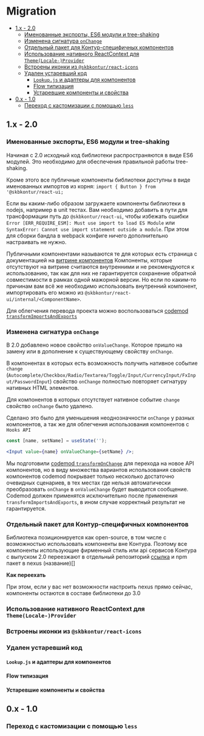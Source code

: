 # Migration

- [1.x - 2.0]()
  - [Именованные экспорты, ES6 модули и tree-shaking]()
  - [Изменена сигнатура `onChange`]()
  - [Отдельный пакет для Контур-специфичных компонентов]()
  - [Использование нативного ReactContext для `Theme(Locale-)Provider`]()
  - [Встроены иконки из `@skbkontur/react-icons`]()
  - [Удален устаревший код]()
    - [`Lookup.js` и адаптеры для компонентов]()
    - [Flow типизация]()
    - [Устаревшие компоненты и свойства]()
- [0.x - 1.0]()
  - [Переход с кастомизации с помощью `less`]()

## 1.x - 2.0

### Именованные экспорты, ES6 модули и tree-shaking

Начиная с 2.0 исходный код библиотеки распространяются в виде ES6 модулей. Это необходимо для обеспечения правильной работы
tree-shaking.

Кроме этого все публичные компоненты библиотеки доступны в виде именованных импортов из корня:
`import { Button } from '@skbkontur/react-ui;`

Если вы каким-либо образом загружаете компоненты библиотеки в nodejs, например в unit тестах. Вам необходимо добавить в
пути для трансформации путь до `@skbkontur/react-ui`, чтобы избежать ошибки
`Error [ERR_REQUIRE_ESM]: Must use import to load ES Module` или `SyntaxError: Cannot use import statement outside a module`.
При этом для сборки бандла в webpack конфиге ничего дополнительно настраивать не нужно.

Публичными компонентами называются те для которых есть страница с документацией на [витрине компонентов](https://tech.skbkontur.ru/react-ui/)
Компоненты, которые отсутствуют на витрине считаются внутренними и не рекомендуются к использованию, так как для них не
гарантируется сохранение обратной совместимости в рамках одной мажорной версии. Но если по каким-то причинам вам всё же
необходимо использовать внутренний компонент, импортировать его можно из `@skbkontur/react-ui/internal/<ComponentName>`.

Для облегчения перевода проекта можно воспользоваться [codemod `transformImportsAndExports`]()

### Изменена сигнатура `onChange`

В 2.0 добавлено новое свойство `onValueChange`. Которое пришло на замену или в дополнение к существующему свойству `onChange`.

В компонентах в которых есть возможность получить нативное событие `change`
(`Autocomplete/Checkbox/Radio/Textarea/Toggle/Input/CurrencyInput/FxInput/PasswordInput`) свойство `onChange` полностью
повторяет сигнатуру нативных HTML элементов.

Для компонентов в которых отсутствует нативное событие `change` свойство `onChange` было удалено.

Сделано это было для уменьшения неоднозначности `onChange` у разных компонентов, а так же для облегчения использования
компонентов с `Hooks API`

```jsx
const [name, setName] = useState('');

<Input value={name} onValueChange={setName} />;
```

Мы подготовили [codemod `transformOnChange`]() для перехода на новое API компонентов, но в виду множества вариантов
использования свойств компонентов codemod покрывает только несколько достаточно очевидных сценариев, в тех местах где
нельзя автоматически преобразовать `onChange` в `onValueChange` будет выводится сообщение. Codemod должен применятся
исключительно после применения `transformImportsAndExports`, в ином случае корректный результат не гарантируется.

### Отдельный пакет для Контур-специфичных компонентов

Библиотека позиционируется как open-source, в том числе с возможностью использовать компоненты вне Контура. Поэтому все
компоненты использующие фирменный стиль или api сервисов Контура с выпуском 2.0 переезжают в отдельный репозиторий [ссылка]()
и npm пакет в nexus (название)[]

**Как переехать**

При этом, если у вас нет возможности настроить nexus прямо сейчас, компоненты остаются в составе библиотеки до 3.0

### Использование нативного ReactContext для `Theme(Locale-)Provider`

### Встроены иконки из `@skbkontur/react-icons`

### Удален устаревший код

#### `Lookup.js` и адаптеры для компонентов

#### Flow типизация

#### Устаревшие компоненты и свойства

## 0.x - 1.0

### Переход с кастомизации с помощью `less`
